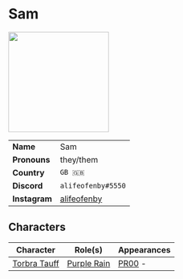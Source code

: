 # Sam

<img src="https://cdn.discordapp.com/avatars/userid/imageid.png?size=256" height="200" />

|||
| --- | --- |
| **Name** | Sam | player.3
| **Pronouns** | they/them |
| **Country** | `GB 🇬🇧` |
| **Discord** | `alifeofenby#5550` |
| **Instagram** | [alifeofenby](https://www.instagram.com/alifeofenby/) |

## Characters

| Character | Role(s) | Appearances |
| --- | --- | --- |
| [Torbra Tauff](../characters/torbra-tauff.md) | [Purple Rain](../campaigns/purple-rain.md) | [PR00](../sessions/PR00.md) - |
